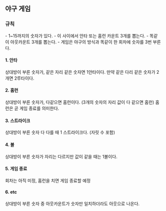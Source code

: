 <h2>야구 게임</h2>

<h3>규칙</h3>
- 1~15까지의 숫자가 있다.
- 이 사이에서 안타 또는 홈런 카운트 3개를 뽑는다.
- 똑같이 아웃카운트 3개를 뽑는다.
- 게임은 야구의 방식과 똑같이 한 회차에 숫자를 3번 부른다.

 <h4>1. 안타</h4>
상대방이 부른 숫자가, 같은 자리 같은 숫자면 1안타이다.
만약 같은 다리 같은 숫자가 2개면 2루타이다.

<h4>2. 홈런</h4>
상대방이 부른 숫자가, 다같으면 홈런이다.
(3개의 숫자의 자리 값이 다 같으면 홈런)
홈런은 곧 게임 종료를 의미한다.

<h4>3. 스트라이크</h4>
상대방이 부른 숫자 다 다를 때 1 스트라이크다. (자릿 수 포함)

<h4>4. 볼</h4>
상대방이 부른 숫자가 자리는 다르지만 값이 같을 때는 1볼이다.

<h4>5. 게임 종료</h4>
회차는 아직 미정, 홈런을 치면 게임 종료할 예정

<h4>6. etc</h4>
상대방이 부른 숫자 중 아웃카운트가 숫자만 일치하더라도 아웃으로 나온다.

